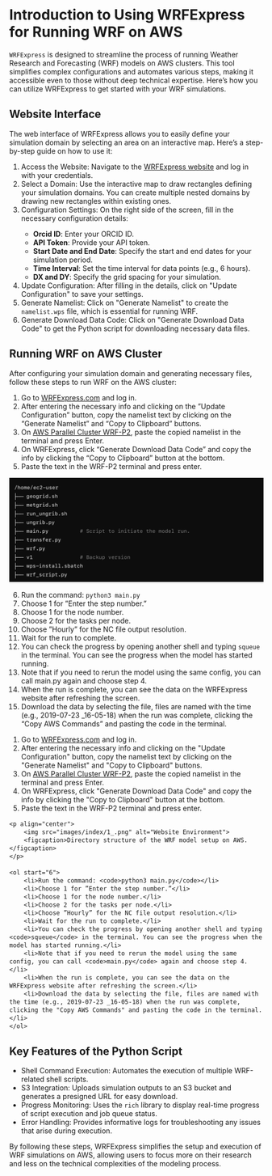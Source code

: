 # Introduction to Using WRFExpress for Running WRF on AWS

`WRFExpress` is designed to streamline the process of running Weather Research and Forecasting (WRF) models on AWS clusters. This tool simplifies complex configurations and automates various steps, making it accessible even to those without deep technical expertise. Here’s how you can utilize WRFExpress to get started with your WRF simulations.

## Website Interface

The web interface of WRFExpress allows you to easily define your simulation domain by selecting an area on an interactive map. Here’s a step-by-step guide on how to use it:

<ol>
   <li>Access the Website: Navigate to the <a href="https://wrfexpress.com" target="_blank">WRFExpress website</a> and log in with your credentials.</li>
   <li>Select a Domain: Use the interactive map to draw rectangles defining your simulation domains. You can create multiple nested domains by drawing new rectangles within existing ones.</li>
   <li>Configuration Settings: On the right side of the screen, fill in the necessary configuration details:</li>
   <ul>
      <li><b>Orcid ID</b>: Enter your ORCID ID.</li>
      <li><b>API Token</b>: Provide your API token.</li>
      <li><b>Start Date and End Date</b>: Specify the start and end dates for your simulation period.</li>
      <li><b>Time Interval</b>: Set the time interval for data points (e.g., 6 hours).</li>
      <li><b>DX and DY</b>: Specify the grid spacing for your simulation.</li>
   </ul>
  <li>Update Configuration: After filling in the details, click on "Update Configuration" to save your settings.</li>
  <li>Generate Namelist: Click on "Generate Namelist" to create the <code>namelist.wps</code> file, which is essential for running WRF.</li>
  <li>Generate Download Data Code: Click on "Generate Download Data Code" to get the Python script for downloading necessary data files.</li>
</ol>


## Running WRF on AWS Cluster

After configuring your simulation domain and generating necessary files, follow these steps to run WRF on the AWS cluster:

1. Go to [WRFExpress.com](https://wrfexpress.com) and log in.
2. After entering the necessary info and clicking on the ”Update Configuration” button, copy the namelist text by clicking on the “Generate Namelist” and “Copy to Clipboard” buttons.
3. On [AWS Parallel Cluster WRF-P2](https://pcui-auth-3de65d10-76cb-11ee-9cab-02f64d93270f.auth.us-east-2.amazoncognito.com/login?response_type=code&client_id=6hl2fttmbkt04ck3iq353ona9d&scope=openid&redirect_uri=https://x6ekiatuyb.execute-api.us-east-2.amazonaws.com/login&state=563j3c0he2fgb), paste the copied namelist in the terminal and press Enter.
4. On WRFExpress, click “Generate Download Data Code” and copy the info by clicking the “Copy to Clipboard” button at the bottom.
5. Paste the text in the WRF-P2 terminal and press enter.

![Website Environment](images/index/1_.png)

6. Run the command: `python3 main.py`
7. Choose 1 for ”Enter the step number.”
8. Choose 1 for the node number.
9. Choose 2 for the tasks per node.
10. Choose ”Hourly” for the NC file output resolution.
11. Wait for the run to complete.
12. You can check the progress by opening another shell and typing `squeue` in the terminal. You can see the progress when the model has started running.
13. Note that if you need to rerun the model using the same config, you can call main.py again and choose step 4.
14. When the run is complete, you can see the data on the WRFExpress website after refreshing the screen.
15. Download the data by selecting the file, files are named with the time (e.g., 2019-07-23 _16-05-18) when the run was complete, clicking the “Copy AWS Commands” and pasting the code in the terminal.



<ol>
        <li>Go to <a href="https://wrfexpress.com" target="_blank">WRFExpress.com</a> and log in.</li>
        <li>After entering the necessary info and clicking on the "Update Configuration" button, copy the namelist text by clicking on the "Generate Namelist" and "Copy to Clipboard" buttons.</li>
        <li>On <a href="https://pcui-auth-3de65d10-76cb-11ee-9cab-02f64d93270f.auth.us-east-2.amazoncognito.com/login?response_type=code&client_id=6hl2fttmbkt04ck3iq353ona9d&scope=openid&redirect_uri=https://x6ekiatuyb.execute-api.us-east-2.amazonaws.com/login&state=563j3c0he2fgb" target="_blank">AWS Parallel Cluster WRF-P2</a>, paste the copied namelist in the terminal and press Enter.</li>
        <li>On WRFExpress, click "Generate Download Data Code" and copy the info by clicking the "Copy to Clipboard" button at the bottom.</li>
        <li>Paste the text in the WRF-P2 terminal and press enter.</li>
    </ol>

    <p align="center">
        <img src="images/index/1_.png" alt="Website Environment">
        <figcaption>Directory structure of the WRF model setup on AWS.</figcaption>
    </p>

    <ol start="6">
        <li>Run the command: <code>python3 main.py</code></li>
        <li>Choose 1 for ”Enter the step number.”</li>
        <li>Choose 1 for the node number.</li>
        <li>Choose 2 for the tasks per node.</li>
        <li>Choose ”Hourly” for the NC file output resolution.</li>
        <li>Wait for the run to complete.</li>
        <li>You can check the progress by opening another shell and typing <code>squeue</code> in the terminal. You can see the progress when the model has started running.</li>
        <li>Note that if you need to rerun the model using the same config, you can call <code>main.py</code> again and choose step 4.</li>
        <li>When the run is complete, you can see the data on the WRFExpress website after refreshing the screen.</li>
        <li>Download the data by selecting the file, files are named with the time (e.g., 2019-07-23 _16-05-18) when the run was complete, clicking the "Copy AWS Commands" and pasting the code in the terminal.</li>
    </ol>




## Key Features of the Python Script

- Shell Command Execution: Automates the execution of multiple WRF-related shell scripts.
- S3 Integration: Uploads simulation outputs to an S3 bucket and generates a presigned URL for easy download.
- Progress Monitoring: Uses the `rich` library to display real-time progress of script execution and job queue status.
- Error Handling: Provides informative logs for troubleshooting any issues that arise during execution.

By following these steps, WRFExpress simplifies the setup and execution of WRF simulations on AWS, allowing users to focus more on their research and less on the technical complexities of the modeling process.
